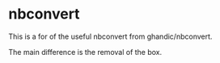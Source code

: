 # nbconvert

This is a for of the useful nbconvert from ghandic/nbconvert. 

The main difference is the removal of the box. 
